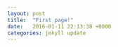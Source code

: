 ```yaml
---
layout: post
title:  "First page!"
date:   2016-01-11 22:13:38 +0000
categories: jekyll update
---
```

